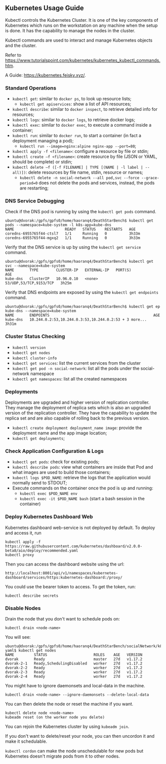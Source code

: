 ## Kubernetes Usage Guide

Kubectl controls the Kubernetes Cluster. It is one of the key components of Kubernetes which runs on the workstation on any machine when the setup is done. It has the capability to manage the nodes in the cluster.

Kubectl commands are used to interact and manage Kubernetes objects and the cluster.

Refer to https://www.tutorialspoint.com/kubernetes/kubernetes_kubectl_commands.htm.

A Guide: https://kubernetes.feisky.xyz/.

### Standard Operations

- `kubectl get`: similar to `docker ps`, to look up resource lists;
    - `kubectl get apiservices`: show a list of API resources;
- `kubectl describe`: similar to `docker inspect`, to retrieve detailed info for resources;
- `kubectl logs`: similar to `docker logs`, to retrieve docker logs;
- `kubectl exec`: similar to `docker exec`, to execute a command inside a container;
- `kubectl run`: similar to `docker run`, to start a container (in fact a deployment managing a pod);
    - `kubectl run --image=nginx:alpine nginx-app --port=80`;
- `kubectl apply -f <filename>`: configure a resource by file or stdin;
- `kubectl create –f <filename>`: create resource by file (JSON or YAML, should be complete) or stdin;
- `kubectl delete –f ([-f FILENAME] | TYPE [(NAME | -l label | --all)])`: delete resources by file name, stdin, resource or names;
    - `kubectl delete -n social-network --all pod,svc --force --grace-period=0` does not delete the pods and services, instead, the pods are restarting;

### DNS Service Debugging

Check if the DNS pod is running by using the `kubectl get pods` command.

```
ubuntu@dvorak:/gpfs/gpfs0/home/haoranq4/DeathStarBench$ kubectl get pods --namespace=kube-system -l k8s-app=kube-dns
NAME                       READY   STATUS    RESTARTS   AGE
coredns-6955765f44-ctsl7   1/1     Running   0          3h33m
coredns-6955765f44-mgxq2   1/1     Running   0          3h33m
```

Verify that the DNS service is up by using the `kubectl get service` command.

```
ubuntu@dvorak:/gpfs/gpfs0/home/haoranq4/DeathStarBench$ kubectl get svc --namespace=kube-system
NAME       TYPE        CLUSTER-IP   EXTERNAL-IP   PORT(S)                  AGE
kube-dns   ClusterIP   10.96.0.10   <none>        53/UDP,53/TCP,9153/TCP   3h25m
```

Verify that DNS endpoints are exposed by using the `kubectl get endpoints` command.

```
ubuntu@dvorak:/gpfs/gpfs0/home/haoranq4/DeathStarBench$ kubectl get ep kube-dns --namespace=kube-system
NAME       ENDPOINTS                                               AGE
kube-dns   10.244.0.2:53,10.244.0.3:53,10.244.0.2:53 + 3 more...   3h31m
```

### Cluster Status Checking

- `kubectl version`
- `kubectl get nodes`
- `kubectl cluster-info`
- `kubectl get services`: list the current services from the cluster
- `kubectl get pod -n social-network`: list all the pods under the social-network namespace
- `kubectl get namespaces`: list all the created namespaces

### Deployments

Deployments are upgraded and higher version of replication controller. They manage the deployment of replica sets which is also an upgraded version of the replication controller. They have the capability to update the replica set and are also capable of rolling back to the previous version.

- `kubectl create deployment deployment_name image`: provide the deployment name and the app image location;
- `kubectl get deployments`;

### Check Application Configuration & Logs

- `kubectl get pods`: check for existing pods;
- `kubectl describe pods`: view what containers are inside that Pod and what images are used to build those containers;
- `kubectl logs $POD_NAME`: retrieve the logs that the application would normally send to STDOUT;
- Execute commands on the container once the pod is up and running:
  - `kubectl exec $POD_NAME env`
  - `kubectl exec -it $POD_NAME bash` (start a bash session in the container)

### Deploy Kubernetes Dashboard Web

Kubernetes dashboard web-service is not deployed by default. To deploy and access it, run

```
kubectl apply -f https://raw.githubusercontent.com/kubernetes/dashboard/v2.0.0-beta8/aio/deploy/recommended.yaml
kubectl proxy
```

Then you can access the dashboard website using the url:

```
http://localhost:8001/api/v1/namespaces/kubernetes-dashboard/services/https:kubernetes-dashboard:/proxy/
```

You could use the bearer token to access. To get the token, run:

```
kubectl describe secrets
```

### Disable Nodes

Drain the node that you don't want to schedule pods on:

```
kubectl drain <node-name>
```

You will see:

```
ubuntu@dvorak:/gpfs/gpfs0/home/haoranq4/DeathStarBench/socialNetwork/k8s-yaml$ kubectl get nodes
NAME         STATUS                     ROLES    AGE   VERSION
dvorak       Ready                      master   27d   v1.17.2
dvorak-2-1   Ready,SchedulingDisabled   worker   27d   v1.17.2
dvorak-2-2   Ready                      worker   27d   v1.17.2
dvorak-2-3   Ready                      worker   27d   v1.17.2
dvorak-2-4   Ready                      worker   27d   v1.17.2
```

You might have to ignore daemonsets and local-data in the machine.

```
kubectl drain <node-name> --ignore-daemonsets --delete-local-data
```

You can then delete the node or reset the machine if you want.

```
kubectl delete node <node-name>
kubeadm reset (on the worker node you delete)
```

You can rejoin the Kubernetes cluster by using `kubeadm join`.

If you don't want to delete/reset your node, you can then uncordon it and make it schedulable.

`kubectl cordon` can make the node unschedulable for new pods but Kubernetes doesn't migrate pods from it to other nodes.
